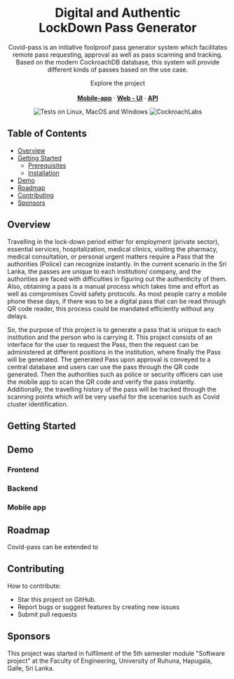 <p align="center">
  <h1 align="center">Digital and Authentic 
    <br />
    LockDown Pass Generator</h1>
     <p align="center">
   Covid-pass is an initiative foolproof pass generator system which facilitates remote pass requesting, approval as well as pass scanning and tracking. Based on the modern CockroachDB database, this system will provide different kinds of passes based on the use case.
   
  </p>
  <p align="center">
   Explore the project</a>
    <br />
    <br />
    <a href="https://github.com/Madushan98/software_project_mobile"><strong>Mobile-app</strong></a>
     ·
    <a href="https://github.com/Nims98/Covid_Pass"><strong>Web - UI</strong></a>
    ·
    <a href="https://github.com/Madushan98/webApi-softwareProject"><strong>API</strong></a>
  </p>
</p>
<div align="center">

![Tests on Linux, MacOS and Windows](https://github.com/grandnode/grandnode2/actions/workflows/aspnetcore.yml/badge.svg)
![CockroachLabs](https://img.shields.io/badge/Cockroach%20Labs-6933FF?style=for-the-badge&logo=Cockroach%20Labs&logoColor=white)
</div>

<!-- TABLE OF CONTENTS -->
## Table of Contents

* [Overview](#Overview)
* [Getting Started](#getting-started)
  * [Prerequisites](#prerequisites)
  * [Installation](#installation)
 * [Demo](#Demo)
* [Roadmap](#roadmap)
* [Contributing](#contributing)
* [Sponsors](#Sponsors)

## Overview

Travelling in the lock-down period either for employment (private sector), essential services, hospitalization, medical clinics, visiting the pharmacy, medical consultation, or personal urgent matters require a Pass that the authorities (Police) can recognize instantly. In the current scenario in the Sri Lanka, the passes are unique to each institution/ company, and the authorities are faced with difficulties in figuring out the authenticity of them. Also, obtaining a pass is a manual process which takes time and effort as well as compromises Covid safety protocols. As most people carry a mobile phone these days, if there was to be a digital pass that can be read through QR code reader, this process could be mandated efficiently without any delays.

So, the purpose of this project is to generate a pass that is unique to each institution and the person who is carrying it. This project consists of an interface for the user to request the Pass, then the request can be administered at different positions in the institution, where finally the Pass will be generated. The generated Pass upon approval is conveyed to a central database and users can use the pass through the QR code generated. Then the authorities such as police or security officers can use the mobile app to scan the QR code and verify the pass instantly. Additionally, the travelling history of the pass will be tracked through the scanning points which will be very useful for the scenarios such as Covid cluster identification.

<!-- GETTING STARTED -->
## Getting Started


## Demo 
### Frontend ###

### Backend ###

### Mobile app ###

## Roadmap ##
Covid-pass can be extended to 

## Contributing

How to contribute:
- Star this project on GitHub.
- Report bugs or suggest features by creating new issues
- Submit pull requests

## Sponsors

This project was started in fulfilment of the 5th semester module "Software project" at the Faculty of Engineering, University of Ruhuna, Hapugala, Galle, Sri Lanka.
